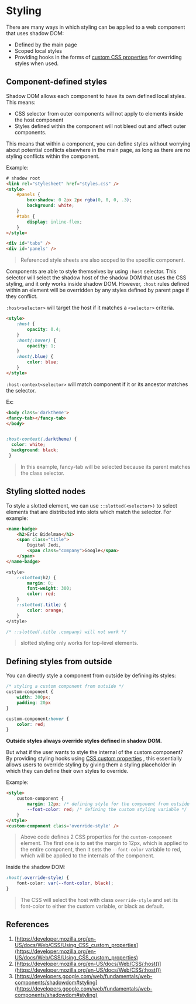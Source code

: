 # Styling

There are many ways in which styling can be applied to a web component that uses shadow DOM:
- Defined by the main page
- Scoped local styles
- Providing hooks in the forms of [custom CSS properties]([https://developer.mozilla.org/en-US/docs/Web/CSS/Using_CSS_custom_properties](https://developer.mozilla.org/en-US/docs/Web/CSS/Using_CSS_custom_properties)) for overriding styles when used. 

## Component-defined styles

Shadow DOM allows each component to have its own defined local styles. This means:
- CSS selector from outer components will not apply to elements inside the host component
- Styles defined within the component will not bleed out and affect outer components. 

This means that within a component, you can define styles without worrying about potential conflicts elsewhere in the main page, as long as there are no styling conflicts within the component. 

Example:

```HTML
# shadow root
<link rel="stylesheet" href="styles.css" />
<style>
	#panels {
		box-shadow: 0 2px 2px rgba(0, 0, 0, .3);
		background: white;
	}
	#tabs {
		display: inline-flex;
	}
</style>

<div id="tabs" />
<div id='panels' />
```
> Referenced style sheets are also scoped to the specific component. 


Components are able to style themselves by using `:host` selector. This selector will select the shadow host of the shadow DOM that uses the CSS styling, and it only works inside shadow DOM. However, `:host` rules defined within an element will be overridden by any styles defined by parent page if they conflict. 

`:host<selector>` will target the host if it matches a `<selector>` criteria. 

```HTML
<style>
	:host {
		opacity: 0.4;
	}
	:host(:hover) {
		opacity: 1;
	}
	:host(.blue) {
		color: blue;
	}
</style>
```

`:host-context<selector>` will match component if it or its ancestor matches the selector. 

Ex: 
```HTML
<body class='darktheme'>
<fancy-tab></fancy-tab>
</body>
```

```CSS

:host-context(.darktheme) {
  color: white;  
  background: black;
 }

```
> In this example, fancy-tab will be selected because its parent matches the class selector. 


## Styling slotted nodes

To style a slotted element, we can use `::slotted(<selector>)` to select elements that are distributed into slots which match the selector. For example:

```HTML
<name-badge>  
	<h2>Eric Bidelman</h2>  
	<span class="title">    
		Digital Jedi, 
		<span class="company">Google</span>  	
	</span>
</name-badge>
```

```CSS
<style>
	::slotted(h2) {  
		margin: 0;  
		font-weight: 300;  
		color: red;
	}
	::slotted(.title) {   
		color: orange;
	}
</style>

/* ::slotted(.title .company) will not work */
```

> slotted styling only works for top-level elements.


## Defining styles from outside

You can directly style a component from outside by defining its styles:

```CSS 
/* styling a custom component from outside */
custom-component {
	width: 300px;
	padding: 20px
} 

custom-component:hover {
	color: red;
}
```

**Outside styles always override styles defined in shadow DOM.** 

But what if the user wants to style the internal of the custom component? By providing styling hooks using [CSS custom properties]([https://developer.mozilla.org/en-US/docs/Web/CSS/Using_CSS_custom_properties](https://developer.mozilla.org/en-US/docs/Web/CSS/Using_CSS_custom_properties)) , this essentially allows users to override styling by giving them a styling placeholder in which they can define their own styles to override. 

Example:

```HTML
<style>
	custom-component {
		margin: 12px; /* defining style for the component from outside */
		--font-color: red; /* defining the custom styling variable */
	}
</style>
<custom-component class='override-style' /> 
```
> Above code defines 2 CSS properties for the `custom-component` element. The first one is to set the margin to 12px, which is applied to the entire component, then it sets the `--font-color` variable to red, which will be applied to the internals of the component. 

Inside the shadow DOM:

```CSS	
:host(.override-style) {
	font-color: var(--font-color, black);
}
```
> The CSS will select the host with class `override-style` and set its font-color to either the custom variable, or black as default. 

## References

1. [https://developer.mozilla.org/en-US/docs/Web/CSS/Using_CSS_custom_properties](https://developer.mozilla.org/en-US/docs/Web/CSS/Using_CSS_custom_properties)
2. [https://developer.mozilla.org/en-US/docs/Web/CSS/:host()](https://developer.mozilla.org/en-US/docs/Web/CSS/:host())
3. [https://developers.google.com/web/fundamentals/web-components/shadowdom#styling](https://developers.google.com/web/fundamentals/web-components/shadowdom#styling)